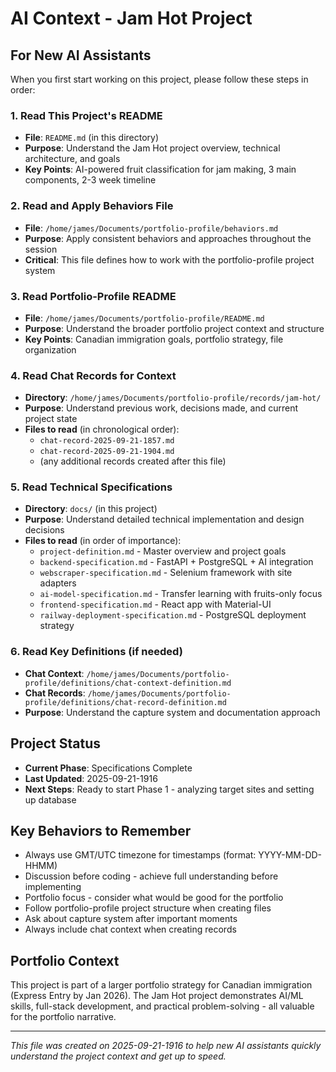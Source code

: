 # AI Context - Jam Hot Project

## For New AI Assistants

When you first start working on this project, please follow these steps in order:

### 1. Read This Project's README
- **File**: `README.md` (in this directory)
- **Purpose**: Understand the Jam Hot project overview, technical architecture, and goals
- **Key Points**: AI-powered fruit classification for jam making, 3 main components, 2-3 week timeline

### 2. Read and Apply Behaviors File
- **File**: `/home/james/Documents/portfolio-profile/behaviors.md`
- **Purpose**: Apply consistent behaviors and approaches throughout the session
- **Critical**: This file defines how to work with the portfolio-profile project system

### 3. Read Portfolio-Profile README
- **File**: `/home/james/Documents/portfolio-profile/README.md`
- **Purpose**: Understand the broader portfolio project context and structure
- **Key Points**: Canadian immigration goals, portfolio strategy, file organization

### 4. Read Chat Records for Context
- **Directory**: `/home/james/Documents/portfolio-profile/records/jam-hot/`
- **Purpose**: Understand previous work, decisions made, and current project state
- **Files to read** (in chronological order):
  - `chat-record-2025-09-21-1857.md`
  - `chat-record-2025-09-21-1904.md`
  - (any additional records created after this file)

### 5. Read Technical Specifications
- **Directory**: `docs/` (in this project)
- **Purpose**: Understand detailed technical implementation and design decisions
- **Files to read** (in order of importance):
  - `project-definition.md` - Master overview and project goals
  - `backend-specification.md` - FastAPI + PostgreSQL + AI integration
  - `webscraper-specification.md` - Selenium framework with site adapters
  - `ai-model-specification.md` - Transfer learning with fruits-only focus
  - `frontend-specification.md` - React app with Material-UI
  - `railway-deployment-specification.md` - PostgreSQL deployment strategy

### 6. Read Key Definitions (if needed)
- **Chat Context**: `/home/james/Documents/portfolio-profile/definitions/chat-context-definition.md`
- **Chat Records**: `/home/james/Documents/portfolio-profile/definitions/chat-record-definition.md`
- **Purpose**: Understand the capture system and documentation approach

## Project Status
- **Current Phase**: Specifications Complete
- **Last Updated**: 2025-09-21-1916
- **Next Steps**: Ready to start Phase 1 - analyzing target sites and setting up database

## Key Behaviors to Remember
- Always use GMT/UTC timezone for timestamps (format: YYYY-MM-DD-HHMM)
- Discussion before coding - achieve full understanding before implementing
- Portfolio focus - consider what would be good for the portfolio
- Follow portfolio-profile project structure when creating files
- Ask about capture system after important moments
- Always include chat context when creating records

## Portfolio Context
This project is part of a larger portfolio strategy for Canadian immigration (Express Entry by Jan 2026). The Jam Hot project demonstrates AI/ML skills, full-stack development, and practical problem-solving - all valuable for the portfolio narrative.

---
*This file was created on 2025-09-21-1916 to help new AI assistants quickly understand the project context and get up to speed.*
